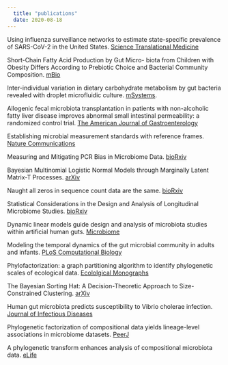 ```yaml
--- 
  title: "publications"
  date: 2020-08-18
---
```


Using influenza surveillance networks to estimate state-specific prevalence of SARS-CoV-2 in the United States. [Science Translational Medicine](https://stm.sciencemag.org/content/12/554/eabc1126)

Short-Chain Fatty Acid Production by Gut Micro- biota from Children with Obesity Differs According to Prebiotic Choice and Bacterial Community Composition. [mBio](https://mbio.asm.org/content/11/4/e00914-20)

Inter-individual variation in dietary carbohydrate metabolism by gut bacteria revealed with droplet microfluidic culture. [mSystems](https://msystems.asm.org/content/5/3/e00864-19.abstract). 

Allogenic fecal microbiota transplantation in patients with non-alcoholic fatty liver disease improves abnormal small intestinal permeability: a randomized control trial. [The American Journal of Gastroenterology](https://journals.lww.com/ajg/Abstract/2020/07000/Allogenic_Fecal_Microbiota_Transplantation_in.19.aspx)

Establishing microbial measurement standards with reference frames. [Nature Communications](https://www.nature.com/articles/s41467-019-10656-5)

Measuring and Mitigating PCR Bias in Microbiome Data. [bioRxiv](https://www.biorxiv.org/content/10.1101/604025v1)

Bayesian Multinomial Logistic Normal Models through Marginally Latent Matrix-T Processes. [arXiv](https://arxiv.org/abs/1903.11695)

Naught all zeros in sequence count data are the same. [bioRxiv](https://www.biorxiv.org/content/10.1101/477794v2)

Statistical Considerations in the Design and Analysis of Longitudinal Microbiome Studies. [bioRxiv](https://www.biorxiv.org/content/10.1101/448332v1)

Dynamic linear models guide design and analysis of microbiota studies within artificial human guts. [Microbiome](https://microbiomejournal.biomedcentral.com/articles/10.1186/s40168-018-0584-3)

Modeling the temporal dynamics of the gut microbial community in adults and infants. [PLoS Computational Biology](https://journals.plos.org/ploscompbiol/article?id=10.1371/journal.pcbi.1006960)

Phylofactorization: a graph partitioning algorithm to identify phylogenetic scales of ecological data. [Ecololgical Monographs](https://esajournals.onlinelibrary.wiley.com/doi/abs/10.1002/ecm.1353)

The Bayesian Sorting Hat: A Decision-Theoretic Approach to Size-Constrained Clustering. [arXiv](https://arxiv.org/abs/1710.06047)

Human gut microbiota predicts susceptibility to Vibrio cholerae infection. [Journal of Infectious Diseases](https://academic.oup.com/jid/article/218/4/645/4969495)

Phylogenetic factorization of compositional data yields lineage-level associations in microbiome datasets. [PeerJ](https://peerj.com/articles/2969/)

A phylogenetic transform enhances analysis of compositional microbiota data. [eLife](https://elifesciences.org/articles/21887)


